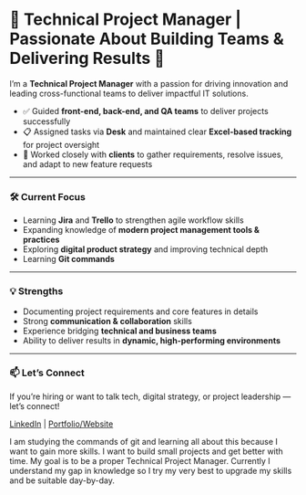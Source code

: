 # 🌟 Technical Project Manager | Passionate About Building Teams & Delivering Results 🌟  

I’m a **Technical Project Manager** with a passion for driving innovation and leading cross-functional teams to deliver impactful IT solutions.  

- ✅ Guided **front-end, back-end, and QA teams** to deliver projects successfully  
- 📋 Assigned tasks via **Desk** and maintained clear **Excel-based tracking** for project oversight  
- 🤝 Worked closely with **clients** to gather requirements, resolve issues, and adapt to new feature requests  

---

### 🛠️ Current Focus
- Learning **Jira** and **Trello** to strengthen agile workflow skills  
- Expanding knowledge of **modern project management tools & practices**  
- Exploring **digital product strategy** and improving technical depth  
- Learning **Git commands**
---

### 💡 Strengths
- Documenting project requirements and core features in details 
- Strong **communication & collaboration** skills  
- Experience bridging **technical and business teams**  
- Ability to deliver results in **dynamic, high-performing environments**  

---

### 📫 Let’s Connect
If you’re hiring or want to talk tech, digital strategy, or project leadership — let’s connect!  

[LinkedIn](https://www.linkedin.com/in/rezina-a-87ba548a/) | [Portfolio/Website](https://www.notion.so/509955b1d5b642c89c6c004466bf4103)  

I am studying the commands of git and learning all about this because I want to gain more skills. I want to build small projects and get better with time. My goal is to be a proper Technical Project Manager. 
Currently I understand my gap in knowledge so I try my very best to upgrade my skills and be suitable day-by-day.

